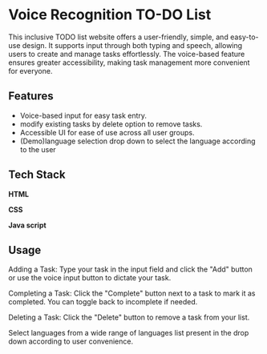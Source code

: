 
# Voice Recognition TO-DO List

This inclusive TODO list website offers a user-friendly, simple, and easy-to-use design. It supports input through both typing and speech, allowing users to create and manage tasks effortlessly. The voice-based feature ensures greater accessibility, making task management more convenient for everyone.




## Features

- Voice-based input for easy task entry.
- modify existing tasks by delete option to remove tasks.
- Accessible UI for ease of use across all user groups.
- (Demo)language selection drop down to select the language according to the user



## Tech Stack

**HTML** 

**CSS**

**Java script**



## Usage
Adding a Task: Type your task in the input field and click the "Add" button or use the voice input button to dictate your task.


Completing a Task: Click the "Complete" button next to a task to mark it as completed. You can toggle back to incomplete if needed.


Deleting a Task: Click the "Delete" button to remove a task from your list.


Select languages from a wide range of languages list present in the drop down according to user convenience.





